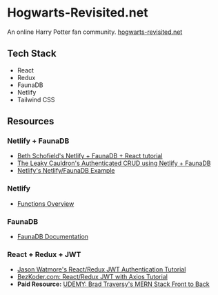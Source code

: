 # Hogwarts-Revisited.net
An online Harry Potter fan community. [hogwarts-revisited.net](https://hogwarts-revisited.net/)

## Tech Stack
- React
- Redux
- FaunaDB
- Netlify
- Tailwind CSS

## Resources
### Netlify + FaunaDB
- [Beth Schofield's Netlify + FaunaDB + React tutorial](https://medium.com/@bethmschofield/adding-faunadb-to-a-netlify-deployed-react-app-47753d6de1c9)
- [The Leaky Cauldron's Authenticated CRUD using Netlify + FaunaDB](https://theleakycauldronblog.com/blog/authenticated-serverless-crud-netlify-functions-faunadb-part-1)
- [Netlify's Netlify/FaunaDB Example](https://github.com/netlify/netlify-faunadb-example)

### Netlify
- [Functions Overview](https://docs.netlify.com/functions/overview/)

### FaunaDB
- [FaunaDB Documentation](https://docs.fauna.com/fauna/current/)

### React + Redux + JWT
- [Jason Watmore's React/Redux JWT Authentication Tutorial](https://jasonwatmore.com/post/2017/12/07/react-redux-jwt-authentication-tutorial-example)
- [BezKoder.com: React/Redux JWT with Axios Tutorial](https://www.bezkoder.com/react-redux-jwt-auth/#Overview_of_React_Redux_JWT_Authentication_example)
- **Paid Resource:** [UDEMY: Brad Traversy's MERN Stack Front to Back](https://www.udemy.com/course/mern-stack-front-to-back/)